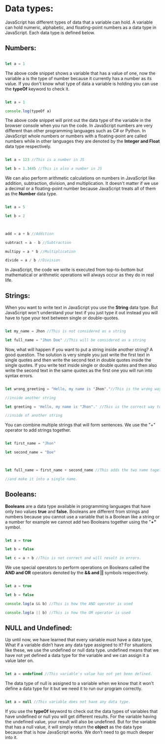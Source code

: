 # Data types:
JavaScript has different types of data that a variable can hold. A variable can hold numeric, alphabetic, and floating-point numbers as a data type in JavaScript. Each data type is defined below.

## Numbers:

```jsx

let a = 1

```

The above code snippet shows a variable that has a value of one, now the variable a is the type of number because it currently has a number as its value. If you don't know what type of data a variable is holding you can use the **typeOf** keyword to check it.

```jsx

let a = 1

console.log(typeOf a)

```

The above code snippet will print out the data type of the variable in the browser console when you run the code. In JavaScript numbers are very different than other programming languages such as C# or Python. In JavaScript whole numbers or numbers with a floating-point are called numbers while in other languages they are denoted by the **Integer and Float** data type respectively.

```jsx

let a = 123 //This is a number in JS

let b = 1.3445 //This is also a number in JS

```

We can also perform arithmetic calculations on numbers in JavaScript like addition, subtraction, division, and multiplication. It doesn't matter if we use a decimal or a floating-point number because JavaScript treats all of them as the **Number** data type.

```jsx

let a = 5

let b = 2

  

add = a + b //Addition

subtract = a - b //Subtraction

multipy = a * b //Multiplication

divide = a / b //Division

```

In JavaScript, the code we write is executed from top-to-bottom but mathematical or arithmetic operations will always occur as they do in real life.

## Strings:
When you want to write text in JavaScript you use the **String** data type. But JavaScript won't understand your text if you just type it out instead you will have to type your text between single or double-quotes.

```jsx

let my_name = Jhon //This is not considered as a string

let full_name = "Jhon Doe" //This will be considered as a string

```

Now, what will happen if you want to put a string inside another string? A good question. The solution is very simple you just write the first text in single quotes and then write the second text in double quotes inside the single quotes. If you write text inside single or double quotes and then also write the second text in the same quotes as the first one you will run into syntax errors.

```jsx

let wrong_greeting = "Hello, my name is "Jhon"."//This is the wrong way to write string

//inside another string

let greeting = 'Hello, my name is "Jhon".' //This is the correct way to write a string

//inside of another string

```

You can combine multiple strings that will form sentences. We use the "+" operator to add strings together.

```jsx

let first_name = "Jhon"

let second_name = "Doe"

  

let full_name = first_name + second_name //This adds the two name together

//and make it into a single name.

```

## Booleans:

**Booleans** are a data type available in programming languages that have only two values **true** and **false.** Booleans are different from strings and numbers because you cannot use a variable that is a Boolean like a string or a number for example we cannot add two Booleans together using the "**+"** symbol.

```jsx

let a = true

let b = false

let c = a + b //This is not correct and will result in errors.

```

We use special operators to perform operations on Booleans called the **AND and OR** operators denoted by the **&& and ||** symbols respectively.

```jsx

let a = true

let b = false

console.log(a && b) //This is how the AND operator is used

console.log(a || b) //This is how the OR operator is used

```

## NULL and Undefined:
Up until now, we have learned that every variable must have a data type, What if a variable didn’t have any data type assigned to it? For situations like these, we use the undefined or null data type. undefined means that we have not yet defined a data type for the variable and we can assign it a value later on.

```jsx

let a = undefined //This variable's value has not yet been defined.

```

The data type of null is assigned to a variable when we know that it won’t define a data type for it but we need it to run our program correctly.

```jsx

let a = null //This variable does not have any data type.

```

If you use the **typeOf** keyword to check out the data types of variables that have undefined or null you will get different results. For the variable having the undefined value, your result will also be undefined. But for the variable that has a null value, it will simply return the **object** as the data type because that is how JavaScript works. We don’t need to go much deeper into it.